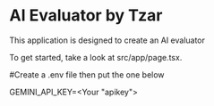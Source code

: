 # AI Evaluator by Tzar

This application is designed to create an AI evaluator

To get started, take a look at src/app/page.tsx.

#Create a .env file then put the one below

GEMINI_API_KEY=<Your "apikey">

